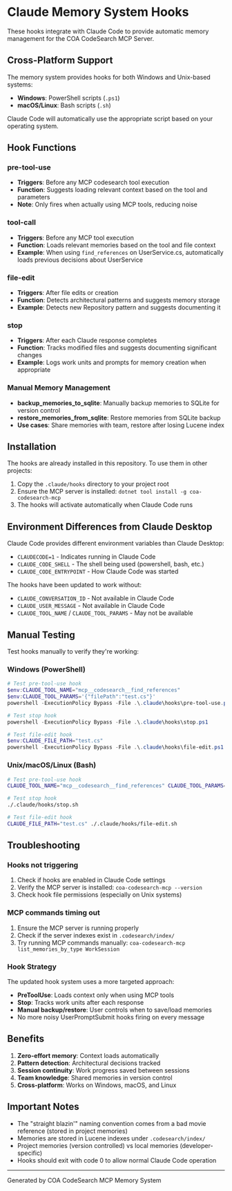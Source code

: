# Claude Memory System Hooks

These hooks integrate with Claude Code to provide automatic memory management for the COA CodeSearch MCP Server.

## Cross-Platform Support

The memory system provides hooks for both Windows and Unix-based systems:

- **Windows**: PowerShell scripts (`.ps1`)
- **macOS/Linux**: Bash scripts (`.sh`)

Claude Code will automatically use the appropriate script based on your operating system.

## Hook Functions

### pre-tool-use
- **Triggers**: Before any MCP codesearch tool execution
- **Function**: Suggests loading relevant context based on the tool and parameters
- **Note**: Only fires when actually using MCP tools, reducing noise

### tool-call
- **Triggers**: Before any MCP tool execution
- **Function**: Loads relevant memories based on the tool and file context
- **Example**: When using `find_references` on UserService.cs, automatically loads previous decisions about UserService

### file-edit  
- **Triggers**: After file edits or creation
- **Function**: Detects architectural patterns and suggests memory storage
- **Example**: Detects new Repository pattern and suggests documenting it

### stop
- **Triggers**: After each Claude response completes
- **Function**: Tracks modified files and suggests documenting significant changes
- **Example**: Logs work units and prompts for memory creation when appropriate

### Manual Memory Management
- **backup_memories_to_sqlite**: Manually backup memories to SQLite for version control
- **restore_memories_from_sqlite**: Restore memories from SQLite backup
- **Use cases**: Share memories with team, restore after losing Lucene index

## Installation

The hooks are already installed in this repository. To use them in other projects:

1. Copy the `.claude/hooks` directory to your project root
2. Ensure the MCP server is installed: `dotnet tool install -g coa-codesearch-mcp`
3. The hooks will activate automatically when Claude Code runs

## Environment Differences from Claude Desktop

Claude Code provides different environment variables than Claude Desktop:
- `CLAUDECODE=1` - Indicates running in Claude Code
- `CLAUDE_CODE_SHELL` - The shell being used (powershell, bash, etc.)
- `CLAUDE_CODE_ENTRYPOINT` - How Claude Code was started

The hooks have been updated to work without:
- `CLAUDE_CONVERSATION_ID` - Not available in Claude Code
- `CLAUDE_USER_MESSAGE` - Not available in Claude Code
- `CLAUDE_TOOL_NAME` / `CLAUDE_TOOL_PARAMS` - May not be available

## Manual Testing

Test hooks manually to verify they're working:

### Windows (PowerShell)
```powershell
# Test pre-tool-use hook
$env:CLAUDE_TOOL_NAME="mcp__codesearch__find_references"
$env:CLAUDE_TOOL_PARAMS='{"filePath":"test.cs"}'
powershell -ExecutionPolicy Bypass -File .\.claude\hooks\pre-tool-use.ps1

# Test stop hook
powershell -ExecutionPolicy Bypass -File .\.claude\hooks\stop.ps1

# Test file-edit hook
$env:CLAUDE_FILE_PATH="test.cs"
powershell -ExecutionPolicy Bypass -File .\.claude\hooks\file-edit.ps1
```

### Unix/macOS/Linux (Bash)
```bash
# Test pre-tool-use hook
CLAUDE_TOOL_NAME="mcp__codesearch__find_references" CLAUDE_TOOL_PARAMS='{"filePath":"test.cs"}' ./.claude/hooks/pre-tool-use.sh

# Test stop hook
./.claude/hooks/stop.sh

# Test file-edit hook
CLAUDE_FILE_PATH="test.cs" ./.claude/hooks/file-edit.sh
```

## Troubleshooting

### Hooks not triggering
1. Check if hooks are enabled in Claude Code settings
2. Verify the MCP server is installed: `coa-codesearch-mcp --version`
3. Check hook file permissions (especially on Unix systems)

### MCP commands timing out
1. Ensure the MCP server is running properly
2. Check if the server indexes exist in `.codesearch/index/`
3. Try running MCP commands manually: `coa-codesearch-mcp list_memories_by_type WorkSession`

### Hook Strategy
The updated hook system uses a more targeted approach:
- **PreToolUse**: Loads context only when using MCP tools
- **Stop**: Tracks work units after each response
- **Manual backup/restore**: User controls when to save/load memories
- No more noisy UserPromptSubmit hooks firing on every message

## Benefits

1. **Zero-effort memory**: Context loads automatically
2. **Pattern detection**: Architectural decisions tracked
3. **Session continuity**: Work progress saved between sessions
4. **Team knowledge**: Shared memories in version control
5. **Cross-platform**: Works on Windows, macOS, and Linux

## Important Notes

- The "straight blazin'" naming convention comes from a bad movie reference (stored in project memories)
- Memories are stored in Lucene indexes under `.codesearch/index/`
- Project memories (version controlled) vs local memories (developer-specific)
- Hooks should exit with code 0 to allow normal Claude Code operation

---
Generated by COA CodeSearch MCP Memory System